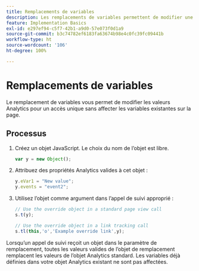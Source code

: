 ```yaml
---
title: Remplacements de variables
description: Les remplacements de variables permettent de modifier une valeur de variable pour un seul suivi ou un appel de lien de suivi.
feature: Implementation Basics
exl-id: e297ef94-c5f7-42b1-a9d0-57e073f0d1a9
source-git-commit: b3c74782ef6183fa63674b98e4c0fc39fc09441b
workflow-type: ht
source-wordcount: '106'
ht-degree: 100%

---
```


# Remplacements de variables

Le remplacement de variables vous permet de modifier les valeurs Analytics pour un accès unique sans affecter les variables existantes sur la page.

## Processus

1. Créez un objet JavaScript. Le choix du nom de l’objet est libre.

   ```js
   var y = new Object();
   ```

2. Attribuez des propriétés Analytics valides à cet objet :

   ```js
   y.eVar1 = "New value";
   y.events = "event2";
   ```

3. Utilisez l’objet comme argument dans l’appel de suivi approprié :

   ```js
   // Use the override object in a standard page view call
   s.t(y);
   
   // Use the override object in a link tracking call
   s.tl(this,'o','Example override link',y);
   ```

Lorsqu’un appel de suivi reçoit un objet dans le paramètre de remplacement, toutes les valeurs valides de l’objet de remplacement remplacent les valeurs de l’objet Analytics standard. Les variables déjà définies dans votre objet Analytics existant ne sont pas affectées.
